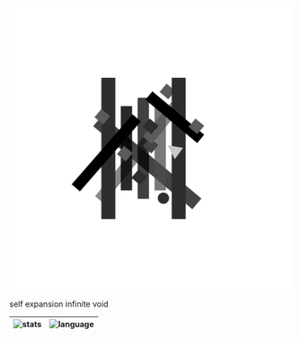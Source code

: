 
![hxAri](https://raw.githubusercontent.com/hxAri/hxAri/main/public/images/1701255136;6duiesguuJBCQ.png)
<!--![Profile Views](https://gpvc.arturio.dev/hxAri)-->

self expansion infinite void

| ![stats] | ![language] |
| ------------- | ------------- |

[stats]: https://github-readme-stats.vercel.app/api?username=hxAri&show_icons=true&cache_seconds=86400&theme=vue-dark&hide_border=true
[language]: https://github-readme-stats.vercel.app/api/top-langs/?username=hxAri&layout=compact&theme=vue-dark&hide_border=true&hide=angular,blade,css,html,sass,scss,smarty,ts
